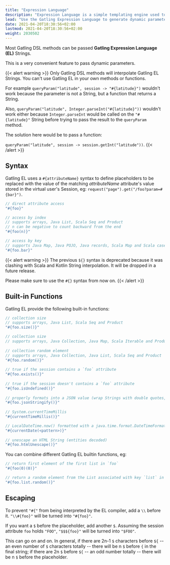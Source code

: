 ```yaml
---
title: "Expression Language"
description: "Expression Language is a simple templating engine used to write dynamic values by fetching values from the Session"
lead: "Use the Gatling Expression Language to generate dynamic parameters"
date: 2021-04-20T18:30:56+02:00
lastmod: 2021-04-20T18:30:56+02:00
weight: 2030502
---
```


Most Gatling DSL methods can be passed **Gatling Expression Language (EL)** Strings.

This is a very convenient feature to pass dynamic parameters.

{{< alert warning >}}
Only Gatling DSL methods will interpolate Gatling EL Strings.
You can't use Gatling EL in your own methods or functions.

For example `queryParam("latitude", session -> "#{latitude}")` wouldn't work because the parameter is not a String, but a function that returns a String.

Also, `queryParam("latitude", Integer.parseInt("#{latitude}"))` wouldn't work either because `Integer.parseInt` would be called on the `"#{latitude}"` String before trying to pass the result to the `queryParam` method.

The solution here would be to pass a function:

`queryParam("latitude", session -> session.getInt("latitude"))`.
{{< /alert >}}

## Syntax

Gatling EL uses a `#{attributeName}` syntax to define placeholders to be replaced with the value of the matching *attributeName* attribute's value stored in the virtual user's Session, eg: `request("page").get("/foo?param=#{bar}")`.

```java
// direct attribute access
"#{foo}"

// access by index
// supports arrays, Java List, Scala Seq and Product
// n can be negative to count backward from the end
"#{foo(n)}"

// access by key
// supports Java Map, Java POJO, Java records, Scala Map and Scala case class
"#{foo.bar}"
```

{{< alert warning >}}
The previous `${}` syntax is deprecated because it was clashing with Scala and Kotlin String interpolation. It will be dropped in a future release.

Please make sure to use the `#{}` syntax from now on.
{{< /alert >}}

## Built-in Functions

Gatling EL provide the following built-in functions:

```java
// collection size
// supports arrays, Java List, Scala Seq and Product
"#{foo.size()}"

// collection size
// supports arrays, Java Collection, Java Map, Scala Iterable and Product
  
// collection random element
// supports arrays, Java Collection, Java List, Scala Seq and Product
"#{foo.random()}"
  
// true if the session contains a `foo` attribute
"#{foo.exists()}"
  
// true if the session doesn't contains a `foo` attribute
"#{foo.isUndefined()}"
  
// properly formats into a JSON value (wrap Strings with double quotes, deal with null)
"#{foo.jsonStringify()}"
  
// System.currentTimeMillis
"#{currentTimeMillis()}"

// LocalDateTime.now() formatted with a java.time.format.DateTimeFormatter pattern
"#{currentDate(<pattern>)}"
  
// unescape an HTML String (entities decoded)
"#{foo.htmlUnescape()}"
```

You can combine different Gatling EL builtin functions, eg:

```java
// return first element of the first list in `foo`
"#{foo(0)(0)}"

// return a random element from the List associated with key `list` in the Map `foo`
"#{foo.list.random()}"
```

## Escaping

To prevent `"#{"` from being interpreted by the EL compiler, add a `\\` before it. `"\\#{foo}"` will be turned into `"#{foo}"`.

If you want a `$` before the placeholder, add another `$`.
Assuming the session attribute `foo` holds `"FOO"`, `"$$${foo}"` will be turned into `"$FOO"`.

This can go on and on. In general, if there are 2n-1 `$` characters before `${` -- an even number of `$` characters totally --
there will be n `$` before `{` in the final string;
if there are 2n `$` before `${` -- an odd number totally -- there will be n `$` before the placeholder.
